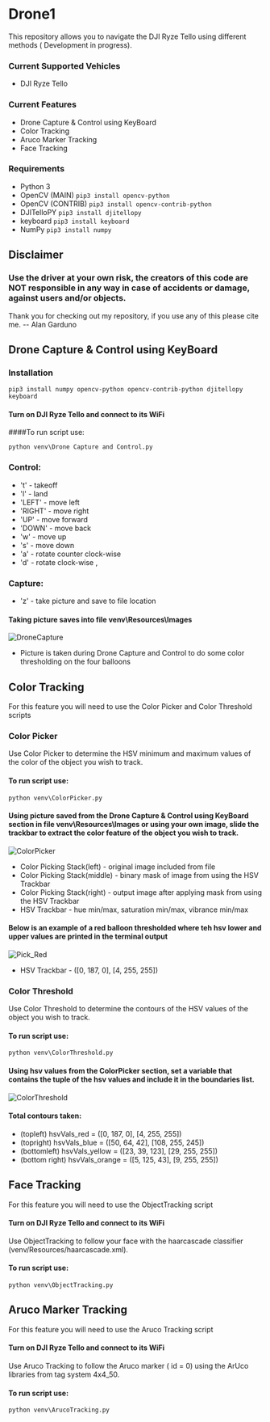 # Drone1
This repository allows you to navigate the DJI Ryze Tello using different methods ( Development in progress).

### Current Supported Vehicles
+ DJI Ryze Tello

### Current Features
- Drone Capture & Control using KeyBoard
- Color Tracking
- Aruco Marker Tracking
- Face Tracking

### Requirements
+ Python 3
+ OpenCV (MAIN) `pip3 install opencv-python`
+ OpenCV (CONTRIB) `pip3 install opencv-contrib-python`
+ DJITelloPY `pip3 install djitellopy`
+ keyboard `pip3 install keyboard`
+ NumPy `pip3 install numpy`

## Disclaimer
### Use the driver at your own risk, the creators of this code are NOT responsible in any way in case of accidents or damage, against users and/or objects.


Thank you for checking out my repository, if you use any of this please cite me.
-- Alan Garduno
## Drone Capture & Control using KeyBoard
### Installation
`pip3 install numpy opencv-python opencv-contrib-python djitellopy keyboard`

#### Turn on DJI Ryze Tello and connect to its WiFi
####To run script use:

`python venv\Drone Capture and Control.py`

### Control:
+ 't' - takeoff
+ 'l' - land
+ 'LEFT' - move left
+ 'RIGHT' - move right
+ 'UP' - move forward
+ 'DOWN' - move back
+ 'w' - move up
+ 's' - move down
+ 'a' - rotate counter clock-wise
+ 'd' - rotate clock-wise
,
### Capture:
+ 'z' - take picture and save to file location

#### Taking picture saves into file venv\Resources\Images

![DroneCapture](https://github.com/alangarduno1998/Drone1/blob/master/readmeImages/DroneCapture.png "Drone Capture")

+ Picture is taken during Drone Capture and Control to do some color thresholding on the four balloons

## Color Tracking
For this feature you will need to use the Color Picker and Color Threshold scripts

### Color Picker
Use Color Picker to determine the HSV minimum and maximum values of the color of the object you wish to track.
#### To run script use:
`python venv\ColorPicker.py`
#### Using picture saved from the Drone Capture & Control using KeyBoard section in file venv\Resources\Images or using your own image, slide the trackbar to extract the color feature of the object you wish to track.
![ColorPicker](https://github.com/alangarduno1998/Drone1/blob/master/readmeImages/ColorPicker.png "Color Picker")

+ Color Picking Stack(left) - original image included from file
+ Color Picking Stack(middle) - binary mask of image from using the HSV Trackbar
+ Color Picking Stack(right) - output image after applying mask from using the HSV Trackbar
+ HSV Trackbar - hue min/max, saturation min/max, vibrance min/max

#### Below is an example of a red balloon thresholded where teh hsv lower and upper values are printed in the terminal output
![Pick_Red](https://github.com/alangarduno1998/Drone1/blob/master/readmeImages/Pick_Red.png "Pick_Red")

+ HSV Trackbar - ([0, 187, 0], [4, 255, 255])

### Color Threshold
Use Color Threshold to determine the contours of the HSV values of the object you wish to track.
#### To run script use:
`python venv\ColorThreshold.py`
#### Using hsv values from the ColorPicker section, set a variable that contains the tuple of the hsv values and include it in the boundaries list.
![ColorThreshold](https://github.com/alangarduno1998/Drone1/blob/master/readmeImages/ColorThreshold.png "Color Threshold")

#### Total contours taken:
+ (topleft) hsvVals_red = ([0, 187, 0], [4, 255, 255])
+ (topright) hsvVals_blue = ([50, 64, 42], [108, 255, 245])
+ (bottomleft) hsvVals_yellow = ([23, 39, 123], [29, 255, 255])
+ (bottom right) hsvVals_orange = ([5, 125, 43], [9, 255, 255])

## Face Tracking
For this feature you will need to use the ObjectTracking script

#### Turn on DJI Ryze Tello and connect to its WiFi
Use ObjectTracking to follow your face with the haarcascade classifier (venv/Resources/haarcascade.xml).
#### To run script use:
`python venv\ObjectTracking.py`

## Aruco Marker Tracking
For this feature you will need to use the Aruco Tracking script

#### Turn on DJI Ryze Tello and connect to its WiFi
Use Aruco Tracking to follow the Aruco marker ( id = 0) using the ArUco libraries from tag system 4x4_50.
#### To run script use:
`python venv\ArucoTracking.py`